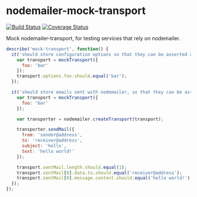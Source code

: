# nodemailer-mock-transport

[![Build Status](https://travis-ci.org/bcoe/nodemailer-mock-transport.png)](https://travis-ci.org/bcoe/nodemailer-mock-transport)
[![Coverage Status](https://coveralls.io/repos/bcoe/nodemailer-mock-transport/badge.svg?branch=)](https://coveralls.io/r/bcoe/nodemailer-mock-transport?branch=)

Mock nodemailer-transport, for testing services that rely on nodemailer.

```js
describe('mock-transport', function() {
  it('should store configuration options so that they can be asserted against', function() {
    var transport = mockTransport({
      foo: 'bar'
    });
    transport.options.foo.should.equal('bar');
  });

  it('should store emails sent with nodemailer, so that they can be asserted against', function() {
    var transport = mockTransport({
      foo: 'bar'
    });

    var transporter = nodemailer.createTransport(transport);

    transporter.sendMail({
      from: 'sender@address',
      to: 'receiver@address',
      subject: 'hello',
      text: 'hello world!'
    });

    transport.sentMail.length.should.equal(1);
    transport.sentMail[0].data.to.should.equal('receiver@address');
    transport.sentMail[0].message.content.should.equal('hello world!');
  });
});
```
